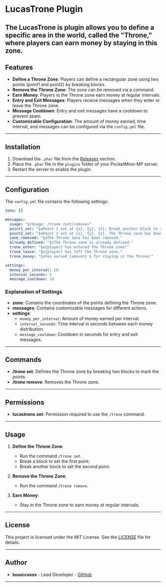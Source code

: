 # LucasTrone Plugin

The **LucasTrone** is plugin allows you to define a specific area in the world, called the "Throne," where players can earn money by staying in this zone.
---

## Features

- **Define a Throne Zone**: Players can define a rectangular zone using two points (point1 and point2) by breaking blocks.
- **Remove the Throne Zone**: The zone can be removed via a command.
- **Earn Money**: Players in the Throne zone earn money at regular intervals.
- **Entry and Exit Messages**: Players receive messages when they enter or leave the Throne zone.
- **Message Cooldown**: Entry and exit messages have a cooldown to prevent spam.
- **Customizable Configuration**: The amount of money earned, time interval, and messages can be configured via the `config.yml` file.

---

## Installation

1. Download the `.phar` file from the [Releases](https://github.com/luuuccasss/LucasTrone/releases) section.
2. Place the `.phar` file in the `plugins` folder of your PocketMine-MP server.
3. Restart the server to enable the plugin.
---

## Configuration

The `config.yml` file contains the following settings:

```yaml
zone: []

messages:
  usage: "§cUsage: /trone <set|remove>"
  point1_set: "§aPoint 1 set at {x}, {y}, {z}. Break another block to set point 2."
  point2_set: "§aPoint 2 set at {x}, {y}, {z}. The Throne zone has been defined."
  zone_removed: "§aThe Throne zone has been removed."
  already_defined: "§cThe Throne zone is already defined."
  trone_enter: "§e{player} has entered the Throne zone!"
  trone_leave: "§e{player} has left the Throne zone."
  trone_money: "§aYou earned {amount} $ for staying in the Throne!"

settings:
  money_per_interval: 10
  interval_seconds: 5
  message_cooldown: 10
```

### Explanation of Settings

- **zone**: Contains the coordinates of the points defining the Throne zone.
- **messages**: Contains customizable messages for different actions.
- **settings**:
  - `money_per_interval`: Amount of money earned per interval.
  - `interval_seconds`: Time interval in seconds between each money distribution.
  - `message_cooldown`: Cooldown in seconds for entry and exit messages.

---

## Commands

- **/trone set**: Defines the Throne zone by breaking two blocks to mark the points.
- **/trone remove**: Removes the Throne zone.

---

## Permissions

- **lucastrone.set**: Permission required to use the `/trone` command.

---

## Usage

1. **Define the Throne Zone**:
   - Run the command `/trone set`.
   - Break a block to set the first point.
   - Break another block to set the second point.

2. **Remove the Throne Zone**:
   - Run the command `/trone remove`.

3. **Earn Money**:
   - Stay in the Throne zone to earn money at regular intervals.

---

## License

This project is licensed under the MIT License. See the [LICENSE](LICENSE) file for details.

---

## Author

- **luuuccasss** - Lead Developer - [GitHub](https://github.com/luuuccasss)

---

